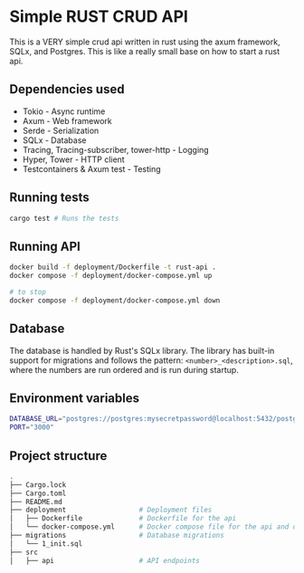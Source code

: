 # Simple RUST CRUD API

This is a VERY simple crud api written in rust using the axum framework, SQLx, and Postgres.
This is like a really small base on how to start a rust api.

## Dependencies used

- Tokio - Async runtime
- Axum - Web framework
- Serde - Serialization
- SQLx - Database
- Tracing, Tracing-subscriber, tower-http - Logging
- Hyper, Tower - HTTP client
- Testcontainers & Axum test - Testing

## Running tests

```bash
cargo test # Runs the tests
```

## Running API

```bash
docker build -f deployment/Dockerfile -t rust-api .
docker compose -f deployment/docker-compose.yml up

# to stop
docker compose -f deployment/docker-compose.yml down
```

## Database

The database is handled by Rust's SQLx library. The library has built-in support for migrations and follows the pattern: `<number>_<description>.sql`, where the numbers are run ordered and is run during startup.

## Environment variables

```sh
DATABASE_URL="postgres://postgres:mysecretpassword@localhost:5432/postgres"
PORT="3000"
```

## Project structure

```sh
.
├── Cargo.lock
├── Cargo.toml
├── README.md
├── deployment                  # Deployment files
│   ├── Dockerfile              # Dockerfile for the api
│   └── docker-compose.yml      # Docker compose file for the api and database
├── migrations                  # Database migrations
│   └── 1_init.sql
├── src
│   ├── api                     # API endpoints
```
